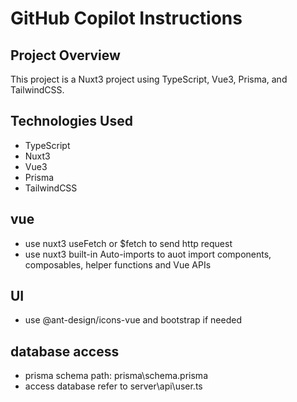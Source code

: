 # GitHub Copilot Instructions

## Project Overview
This project is a Nuxt3 project using TypeScript, Vue3, Prisma, and TailwindCSS.

## Technologies Used
- TypeScript
- Nuxt3
- Vue3
- Prisma
- TailwindCSS

## vue
- use nuxt3 useFetch or $fetch to send http request
- use nuxt3 built-in Auto-imports to auot import components, composables, helper functions and Vue APIs

## UI

- use @ant-design/icons-vue and bootstrap if needed

## database access
- prisma schema path: prisma\schema.prisma
- access database refer to server\api\user.ts